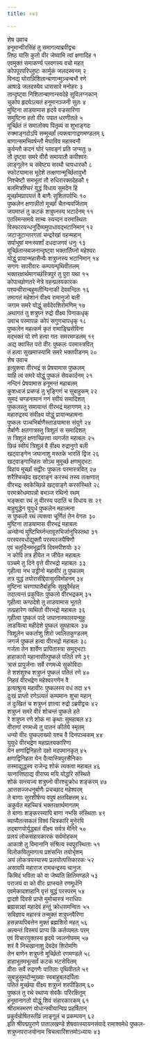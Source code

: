```yaml
---
title: ०४३

---
```

शेष उवाच  
हनूमान्वीरसिंहं तु समागत्याब्रवीद्वचः  
तिष्ठ यासि कुतो वीर जेष्यामि त्वां क्षणादिह १  
एवमुक्तं समाकर्ण्य प्लवगस्य वचो महत्  
कोपपूरपरिप्लुष्टः कार्मुकं जलदस्वनम् २  
विनद्य घोरान्निशितान्बाणान्मुञ्चन्बभौ रणे  
आषाढे जलदस्येव धारासारे मनोहरः ३  
तान्दृष्ट्वा निशितान्बाणान्स्वदेहे सुविलग्नकान्  
चुकोप हृदयेऽत्यतं हनूमानञ्जनी सुतः ४  
मुष्टिना ताडयामास हृदये वज्रसारिणा  
समुष्टिना हतो वीरः पपात धरणीतले ५  
मूर्च्छितं तं समालोक्य पितृव्यं स शुभाङ्गदः  
रुक्माङ्गदोऽपि सम्मूर्च्छां त्यक्त्वागाद्रणमण्डलम् ६  
बाणान्समभिवर्षन्तौ मेघाविव महास्वनौ  
कुर्वन्तौ कदनं घोरं प्लवङ्गं प्रति जग्मतुः ७  
तौ दृष्ट्वा समरे वीरौ समायातौ कपीश्वरः  
लाङ्गूलेन च संवेष्ट्य सरथौ चापधारकौ ८  
स्फोटयामास भूदेशे तत्क्षणान्मूर्च्छितावुभौ  
निश्चेष्टौ समभूतां तौ रुधिरारक्तदेहकौ ९  
बलमित्रश्चिरं युद्धं विधाय सुमदेन हि  
मूर्च्छामप्रापयत्तं वै बाणैः सुशितपर्वभिः १०  
पुष्कलेन क्षणान्नीतो मूर्च्छां चैतन्यवर्जिताम्  
जयमाप्तं तु कटकं शत्रुघ्नस्य भटार्दनम् ११  
एतस्मिन्समये साम्बः स्यन्दनं वरमास्थितः  
विस्फारयन्धनुर्दिव्यमुपाधावद्भटानिमान् १२  
जटाजूटान्तरगतां चन्द्ररेखां वहन्महान्  
सर्पाभूषां मनःस्पर्शां दधदाजगवं धनुः १३  
मूर्च्छितान्स्वजनान्दृष्ट्वा भक्तार्तिघ्नो महेश्वरः  
योद्धुं प्रायान्महासैन्यैः शत्रुघ्नस्य भटानिमान् १४  
सगणः सपरीवारः कम्पयन्पृथिवीतलम्  
भक्तरक्षार्थमागच्छंस्त्रिपुरं तु पुरा यथा १५  
कोपाच्छोणतरे नेत्रे वहन्प्रलयकारकः  
पश्यन्वीरान्बहुमतीन्पिनाकी देववन्दितः १६  
तमागतं महेशानं वीक्ष्य रामानुजो बली  
जगाम समरे योद्धुं सर्वदेवशिरोमणिम् १७  
अथागतं तु शत्रुघ्नं रुद्रो वीक्ष्य पिनाकधृक्  
उवाच परमापन्नः कोपं सगुणचापधृक् १८  
पुष्कलेन महत्कर्म कृतं रामाङ्घ्रिसेविना  
मद्भक्तं यो रणे हत्वा गतः समरमण्डलम् १९  
अद्य क्वास्ति परो वीरः पुष्कलः परमास्त्रवित्  
तं हत्वा सुखमाप्स्यामि समरे भक्तपीडनम् २०  
शेष उवाच  
इत्युक्त्वा वीरभद्रं स प्रेषयामास पुष्कलम्  
याहि त्वं समरे योद्धुं पुष्कलं सेवकार्दनम् २१  
नन्दिनं प्रेषयामास हनूमन्तं महाबलम्  
कुशध्वजं प्रचण्डं तु भृङ्गिणं च सुबाहुकम् २२  
सुमदं चण्डनामानं गणं स्वीयं समादिशत्  
पुष्कलस्तु समायान्तं वीरभद्रं महागणम् २३  
महारुद्रस्य संवीक्ष्य योद्धुं प्रायान्महामनाः  
पुष्कलः पञ्चभिर्बाणैस्ताडयामास संयुगे २४  
तैर्बाणैः क्षतगात्रस्तु त्रिशूलं स समादिशत्  
स त्रिशूलं क्षणाच्छित्त्वा व्यगर्जत महाबलः २५  
छिन्नं स्वीयं त्रिशूलं वै वीक्ष्य रुद्रानुगो बली  
खट्वाङ्गेन जघानाशु मस्तके भारतिं द्विज २६  
खट्वाङ्गाभिहतः सोऽथ मुमूर्च्छ क्षणमुद्भटः  
विहाय मूर्च्छां सद्वीरः पुष्कलः परमास्त्रवित् २७  
शरैश्चिच्छेद खट्वाङ्गं करस्थं तस्य तत्क्षणात्  
वीरभद्रः स्वकेच्छिन्ने खट्वाङ्गे करसंस्थिते २८  
परमक्रोधमापन्नो बभञ्ज रथिनो रथम्  
भङ्क्त्वा रथं तु वीरस्य पदातिं च विधाय सः २९  
बाहुयुद्धेन युयुधे पुष्कलेन महात्मना  
स पुष्कलो रथं त्यक्त्वा चूर्णितं तेन वेगतः ३०  
मुष्टिना ताडयामास वीरभद्रं महाबलः  
अन्योन्यं मुष्टिभिर्घ्नन्तावूरुभिर्जानुभिस्तथा ३१  
परस्परवधोद्युक्तौ परस्परजयैषिणौ  
एवं चतुर्दिनमभूद्रात्रिं दिवमपीशयोः ३२  
न कोपि तत्र हीयेत न जीयेत महाबलः  
पञ्चमे तु दिने वृत्ते वीरभद्रो महाबलः ३३  
गृहीत्वा नभ उड्डीनो महावीरं तु पुष्कलम्  
तत्र युद्धं तयोरासीद्देवासुरविमोहनम् ३४  
मुष्टिना चरणाघातैर्बाहुभिः सुखुरैर्महत्  
तदात्यन्तं प्रकुपितः पुष्कलो वीरभद्रकम् ३५  
गृहीत्वा कण्ठदेशे तु ताडयामास भूतले  
तत्प्रहारेण व्यथितो वीरभद्रो महाबलः ३६  
गृहीत्वा पुष्कलं पादे जघानास्फालयन्मुहुः  
ताडयित्वा महीदेशे पुष्कलं सुमहाबलः ३७  
त्रिशूलेन चकर्ताशु शिरो ज्वलितकुण्डलम्  
जगर्ज पुष्कलं हत्वा वीरभद्रो महाबलः ३८  
गर्जता तेन शार्वेण प्रापितास्त्रा समुद्भटाः  
हाहाकारो महानासीत्पुष्कले पतिते रणे ३९  
त्रासं प्रापुर्जनाः सर्वे रणमध्ये सुकोविदाः  
ते शशंशुश्च शत्रुघ्नं पुष्कलं पतितं रणे ४०  
निहतं वीरभद्रेण महेश्वरगणेन वै  
इत्याश्रुत्य महावीरः पुष्कलस्य वधं तदा ४१  
दुःखं प्राप्तो रणेऽत्यतं कम्पमानः शुचा महान्  
तं दुःखितं च शत्रुघ्नं ज्ञात्वा रुद्रो ऽब्रवीद्वचः ४२  
शत्रुघ्नं समरे वीरं शोचन्तं पुष्कले हते  
रे शत्रुघ्न रणे शोकं मा कृथाः सुमहाबल ४३  
वीराणां रणमध्ये तु पातनं कीर्तये स्मृतम्  
धन्यो वीरः पुष्कलाख्यो यश्च वै दिनपञ्चकम् ४४  
युयुधे वीरभद्रेण महाप्रलयकारिणा  
येन क्षणाद्विनिहतो दक्षो मदपमानकृत् ४५  
क्षणाद्विनिहता येन दैत्यास्त्रिपुरसैनिकाः  
तस्माद्युद्ध्स्व राजेन्द्र शोकं त्यक्त्वा महाबल ४६  
यत्नात्तिष्ठाद्य वीराग्र्य मयि योद्धरि संस्थिते  
शोकं सन्त्यज्य शत्रुघ्नो वीरश्चुक्रोध शङ्करम् ४७  
आत्तसज्जधनुर्बाणैः प्रचच्छाद महेश्वरम्  
ते बाणाः सुरशीर्षण्य वपुषं क्षतविक्षतम् ४८  
अकुर्वत महच्चित्रं भक्तरक्षार्थमागतम्  
ते बाणाः शङ्करस्यापि बाणा नभसि संस्थिताः ४९  
व्याप्यैतत्सकलं विश्वं चित्रकारि मुनेरपि  
तद्बाणयोर्युद्धबलं वीक्ष्य सर्वत्र मेनिरे ५०  
प्रलयं लोकसंहारकारकं सर्वमोहकम्  
आकाशे तु विमानानि संश्रित्य स्वपुरस्थिताः ५१  
विलोकयितुमागत्य प्रशंसन्ति तयोर्भृशम्  
अयं लोकत्रयस्यास्य प्रलयोत्पत्तिकारकः ५२  
असावपि महाराज रामचन्द्रस्य चानुजः  
किमिदं भविता को वा जेष्यति क्षितिमण्डले ५३  
पराजयं वा को वीरः प्राप्स्यते रणमूर्धनि  
एवमेकादशाहानि वृत्तं युद्धं परस्परम् ५४  
द्वादशे दिवसे प्राप्ते मुमोचास्त्रं नराधिपः  
ब्रह्मसञ्ज्ञं महादेवं हन्तुं क्रोधसमन्वितः ५५  
सविज्ञाय महास्त्रं तन्मुक्तं शत्रुघ्नवैरिणा  
हसन्नप्यपिबत्तेन मुक्तं ब्रह्मशिरो महत् ५६  
अत्यन्तं विस्मयं प्राप्य किं कर्तव्यमतः परम्  
एवं विचारयुक्तस्य हृदये ज्वलनोपमम् ५७  
शरं वै निचखानाशु देवदेव शिरोमणिः  
तेन बाणेन शत्रुघ्नो मूर्च्छितो रणमण्डले ५८  
हाहाभूतमभूत्सर्वं कटकं भटसेवितम्  
वीराः सर्वे रुद्रगणैः पातिताः पृथिवीतले ५९  
सुबाहुसुमदोन्मुख्याः स्वबाहुबलदर्पिताः  
पतितं मूर्च्छया वीक्ष्य शत्रुघ्नं शरपीडितम् ६०  
पुष्कलं तु रथे स्थाप्य सेवकैः परिरक्षितुम्  
हनूमानागतो योद्धुं शिवं संहारकारकम् ६१  
श्रीरामस्मरणं योधान्स्वीयान्विप्र प्रहर्षितान्  
प्रकुर्वन्रोषितस्तीव्रं लाङ्गूलं च प्रकम्पयन् ६२  
इति श्रीपद्मपुराणे पातालखण्डे शेषवात्स्यायनसंवादे रामाश्वमेधे पुष्कल-  
शत्रुघ्नपराजयोनाम त्रिचत्वारिंशत्तमोऽध्यायः ४३